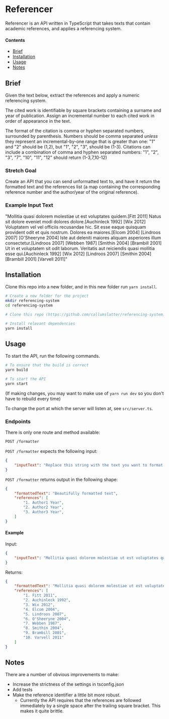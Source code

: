 # Referencer

Referencer is an API written in TypeScript that takes texts that contain academic references, and applies a 
referencing system. 

#### Contents

- [Brief](#brief)
- [Installation](#installation)
- [Usage](#usage)
- [Notes](#notes)

## Brief 

Given the text below, extract the references and apply a numeric referencing system.

The cited work is identifiable by square brackets containing a surname and year of publication. 
Assign an incremental number to each cited work in order of appearance in the text.

The format of the citation is comma or hyphen separated numbers, surrounded by parenthesis. 
Numbers should be comma separated _unless_ they represent an incremental-by-one range that is greater than one: 
    "1" and "2" should be (1,2), but "1", "2", "3", should be (1-3). 
Citations can include a combination of comma and hyphen separated numbers:
     "1", "2", "3", "7", "10", "11", "12" should return (1-3,7,10-12)

### Stretch Goal

Create an API that you can send unformatted text to, and have it return the formatted text and the references list (a map containing the corresponding reference number and the author/year of the original reference).

### Example Input Text

"Mollitia quasi dolorem molestiae ut est voluptates quidem.[Fitt 2011] Natus sit dolore eveniet modi dolores dolore.[Auchinleck 1992] [Wix 2012] Voluptatem vel vel officiis recusandae hic. Sit esse eaque quisquam provident odit et quis nostrum. Dolores ea maiores.[Elcom 2004] [Lindroos 2007] [O'Sheeryne 2004] Iste aut deleniti maiores aliquam asperiores illum consectetur.[Lindroos 2007] [Webben 1987] [Smithin 2004] [Brambill 2001] Ut in et voluptatem sit odit laborum. Veritatis aut reiciendis quasi mollitia esse qui.[Auchinleck 1992] [Wix 2012] [Lindroos 2007] [Smithin 2004] [Brambill 2001] [Varvell 2011]"

## Installation

Clone this repo into a new folder, and in this new folder run `yarn install`.

```bash
# Create a new folder for the project
mkdir referencing-system
cd referencing-system

# Clone this repo (https://github.com/callumslatter/referencing-system) into the current file

# Install relevant dependencies
yarn install
```

## Usage

To start the API, run the following commands.

```bash
# To ensure that the build is correct
yarn build

# To start the API 
yarn start
```

(If making changes, you may want to make use of `yarn run dev` so you don't have to rebuild every time)

To change the port at which the server will listen at, see `src/server.ts`.

### Endpoints

There is only one route and method available:
```bash
POST /formatter
```

`POST /formatter` expects the following input:
```json 
{
    "inputText": "Replace this string with the text you want to format."
}
```

`POST /formatter` returns output in the following shape:
```json
{
    "formattedText": "Beautifully formatted text",
    "references": [
        "1. Author1 Year",
        "2. Author2 Year",
        "3. Author3 Year",
    ]
}
```
#### Example

Input: 
```json
{
    "inputText": "Mollitia quasi dolorem molestiae ut est voluptates quidem.[Fitt 2011] Natus sit dolore eveniet modi dolores dolore.[Auchinleck 1992] [Wix 2012] Voluptatem vel vel officiis recusandae hic. Sit esse eaque quisquam provident odit et quis nostrum. Dolores ea maiores.[Elcom 2004] [Lindroos 2007] [O'Sheeryne 2004] Iste aut deleniti maiores aliquam asperiores illum consectetur.[Lindroos 2007] [Webben 1987] [Smithin 2004] [Brambill 2001] Ut in et voluptatem sit odit laborum. Veritatis aut reiciendis quasi mollitia esse qui.[Auchinleck 1992] [Wix 2012] [Lindroos 2007] [Smithin 2004] [Brambill 2001] [Varvell 2011]"
}
```
Returns: 
```json
{
    "formattedText": "Mollitia quasi dolorem molestiae ut est voluptates quidem.(1) Natus sit dolore eveniet modi dolores dolore.(2,3) Voluptatem vel vel officiis recusandae hic. Sit esse eaque quisquam provident odit et quis nostrum. Dolores ea maiores.(4-6) Iste aut deleniti maiores aliquam asperiores illum consectetur.(5,7-9) Ut in et voluptatem sit odit laborum. Veritatis aut reiciendis quasi mollitia esse qui.(2,3,5,8-10)",
    "references": [
        "1. Fitt 2011",
        "2. Auchinleck 1992",
        "3. Wix 2012",
        "4. Elcom 2004",
        "5. Lindroos 2007",
        "6. O'Sheeryne 2004",
        "7. Webben 1987",
        "8. Smithin 2004",
        "9. Brambill 2001",
        "10. Varvell 2011"
    ]
}
```

## Notes

There are a number of obvious improvements to make: 
- Increase the strictness of the settings in tsconfig.json
- Add tests
- Make the reference identifier a little bit more robust.
    - Currently the API requires that the references are followed immediately by a single space
    after the trailing square bracket. This makes it quite brittle.
